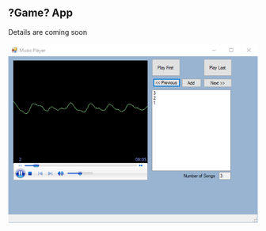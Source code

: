 <!DOCTYPE html>
<html>
<head>
</head>
<body>

<h2>?Game? App</h2>

<div>
Details are coming soon<br>
<br>
</div>
<img src="shot/1.png" alt="Screenshot">
</body>
</html>